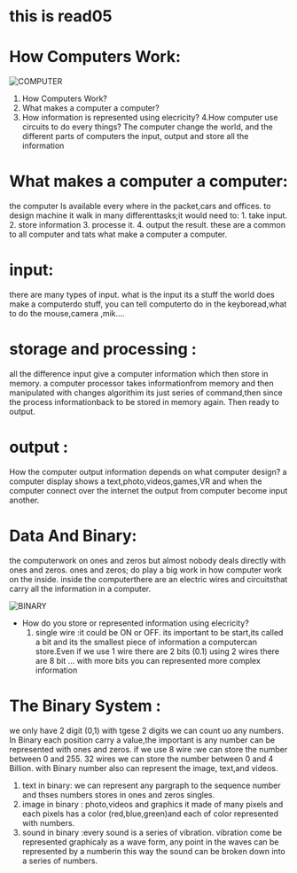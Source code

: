 # this is read05
# How Computers Work:
![COMPUTER](https://www.insidehighered.com/sites/default/server_files/media/laptop-cloud-storage-shared-access-isometric-vector-id1063730694_0.jpg)

 1.  How Computers Work?
 2. What makes a computer a computer?
 3. How information is represented using elecricity?
 4.How computer use circuits to do every things?
The computer change the world, and the different parts of computers the input, output and store all the information
# What makes a computer a computer:
the computer Is available every where in the packet,cars and offices.
to design machine it walk in many differenttasks;it would need to:
       1. take input.
       2. store information
       3. processe it.
       4. output the result.
these are a common to all computer and tats what make a computer a computer.
# input:
there are many types of input. what is the input its a stuff the world does make a computerdo stuff, you can tell computerto do in the keyboread,what to do the mouse,camera ,mik....
# storage and processing :
all the difference input give a computer information which then store in memory.
a computer processor takes informationfrom memory and then manipulated with changes algorithim its just series of command,then since the process informationback to be stored in memory again.
Then ready to output.
# output :
How the computer output information depends on what computer design?
a computer display shows a text,photo,videos,games,VR and when the computer connect over the internet the output from computer become input another.
# Data And Binary:
the computerwork on ones and zeros but almost nobody deals directly with ones and zeros.
ones and zeros; do play a big work in how computer work on the inside.
inside the computerthere are an electric wires and circuitsthat carry all the information in a computer.

![BINARY](https://www.learncomputerscienceonline.com/wp-content/uploads/2019/09/Why-Computer-Use-Binary-Number-System-1-1.jpg)
 * How do you store or represented information using elecricity?
    1. single wire :it could be ON or OFF. its important to be start,its called a bit and its the smallest piece of information a computercan store.Even if we use 1 wire there are 2 bits (0.1)
    using 2 wires there are 8 bit ...
with more bits you can represented more complex information
# The Binary System :
we only have 2 digit (0,1) with tgese 2 digits we can count uo any numbers. In Binary each position carry a value,the important is any number can be represented with ones and zeros.
if we use 8 wire :we can store the number between 0 and 255.
32 wires we can store the number between 0 and 4 Billion.
with Binary number also can represent the image, text,and videos.
   1. text in binary: we can represent any pargraph to the sequence number and thses numbers stores in ones and zeros singles.
   2. image in binary : photo,videos and graphics it made of many pixels and each pixels has a color (red,blue,green)and each of color represented with numbers.
   3. sound in binary :every sound is a series of vibration. vibration come be represented graphicaly as a wave form, any point in the waves can be represented by a numberin this way the sound can be broken down into a series of numbers.  


    





              
